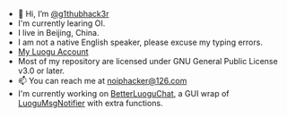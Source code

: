 - 👋 Hi, I’m [@g1thubhack3r](https://githubfast.com/g1thubhack3r)
- I'm currently learing OI.
- I live in Beijing, China.
- I am not a native English speaker, please excuse my typing errors.
- [My Luogu Account](https://www.luogu.com.cn/user/502344)
- Most of my repository are licensed under GNU General Public License v3.0 or later.
- 📫 You can reach me at noiphacker@126.com
- I'm currently working on [BetterLuoguChat](https://github.com/g1thubhack3r/BetterLuoguChat), a GUI wrap of [LuoguMsgNotifier](https://github.com/amakerlife/LuoguMsgNotifier) with extra functions.
<!--- - I'm a middle school student. --->

<!---
g1thubhack3r/g1thubhack3r is a ✨ special ✨ repository because its `README.md` (this file) appears on your GitHub profile.
You can click the Preview link to take a look at your changes.
--->
